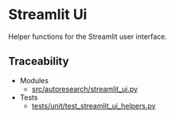 # Streamlit Ui

Helper functions for the Streamlit user interface.

## Traceability

- Modules
  - [src/autoresearch/streamlit_ui.py][m1]
- Tests
  - [tests/unit/test_streamlit_ui_helpers.py][t1]

[m1]: ../../src/autoresearch/streamlit_ui.py
[t1]: ../../tests/unit/test_streamlit_ui_helpers.py
